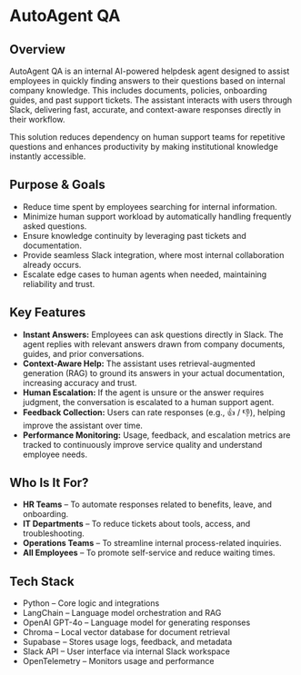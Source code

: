 # AutoAgent QA

## Overview

AutoAgent QA is an internal AI-powered helpdesk agent designed to assist employees in quickly finding answers to their questions based on internal company knowledge. This includes documents, policies, onboarding guides, and past support tickets. The assistant interacts with users through Slack, delivering fast, accurate, and context-aware responses directly in their workflow.

This solution reduces dependency on human support teams for repetitive questions and enhances productivity by making institutional knowledge instantly accessible.

## Purpose & Goals

*   Reduce time spent by employees searching for internal information.
*   Minimize human support workload by automatically handling frequently asked questions.
*   Ensure knowledge continuity by leveraging past tickets and documentation.
*   Provide seamless Slack integration, where most internal collaboration already occurs.
*   Escalate edge cases to human agents when needed, maintaining reliability and trust.

## Key Features

*   **Instant Answers:** Employees can ask questions directly in Slack. The agent replies with relevant answers drawn from company documents, guides, and prior conversations.
*   **Context-Aware Help:** The assistant uses retrieval-augmented generation (RAG) to ground its answers in your actual documentation, increasing accuracy and trust.
*   **Human Escalation:** If the agent is unsure or the answer requires judgment, the conversation is escalated to a human support agent.
*   **Feedback Collection:** Users can rate responses (e.g., 👍 / 👎), helping improve the assistant over time.
*   **Performance Monitoring:** Usage, feedback, and escalation metrics are tracked to continuously improve service quality and understand employee needs.

## Who Is It For?

*   **HR Teams** – To automate responses related to benefits, leave, and onboarding.
*   **IT Departments** – To reduce tickets about tools, access, and troubleshooting.
*   **Operations Teams** – To streamline internal process-related inquiries.
*   **All Employees** – To promote self-service and reduce waiting times.

## Tech Stack

*   Python – Core logic and integrations
*   LangChain – Language model orchestration and RAG
*   OpenAI GPT-4o – Language model for generating responses
*   Chroma – Local vector database for document retrieval
*   Supabase – Stores usage logs, feedback, and metadata
*   Slack API – User interface via internal Slack workspace
*   OpenTelemetry – Monitors usage and performance
